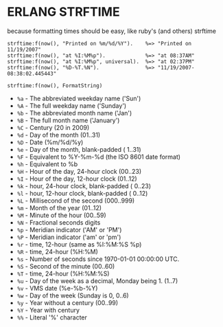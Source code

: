 ERLANG STRFTIME
===============

because formatting times should be easy, like ruby's (and others) strftime

    strftime:f(now(), "Printed on %m/%d/%Y").    %=> "Printed on 11/19/2007"
    strftime:f(now(), "at %I:%M%p").             %=> "at 08:37AM"
    strftime:f(now(), "at %I:%M%p", universal).  %=> "at 02:37PM"
    strftime:f(now(), "%D-%T.%N").               %=> "11/19/2007-08:38:02.445443"

`strftime:f(now(), FormatString)`

+ `%a` - The abbreviated weekday name ('Sun')
+ `%A` - The  full  weekday  name ('Sunday')
+ `%b` - The abbreviated month name ('Jan')
+ `%B` - The  full  month  name ('January')
+ `%C` - Century (20 in 2009)
+ `%d` - Day of the month (01..31)
+ `%D` - Date (%m/%d/%y)
+ `%e` - Day of the month, blank-padded ( 1..31)
+ `%F` - Equivalent to %Y-%m-%d (the ISO 8601 date format)
+ `%h` - Equivalent to %b
+ `%H` - Hour of the day, 24-hour clock (00..23)
+ `%I` - Hour of the day, 12-hour clock (01..12)
+ `%k` - hour, 24-hour clock, blank-padded ( 0..23)
+ `%l` - hour, 12-hour clock, blank-padded ( 0..12)
+ `%L` - Millisecond of the second (000..999)
+ `%m` - Month of the year (01..12)
+ `%M` - Minute of the hour (00..59)
+ `%N` - Fractional seconds digits
+ `%p` - Meridian indicator ('AM'  or  'PM')
+ `%P` - Meridian indicator ('am'  or  'pm')
+ `%r` - time, 12-hour (same as %I:%M:%S %p)
+ `%R` - time, 24-hour (%H:%M)
+ `%s` - Number of seconds since 1970-01-01 00:00:00 UTC.
+ `%S` - Second of the minute (00..60)
+ `%T` - time, 24-hour (%H:%M:%S)
+ `%u` - Day of the week as a decimal, Monday being 1. (1..7)
+ `%v` - VMS date (%e-%b-%Y)
+ `%w` - Day of the week (Sunday is 0, 0..6)
+ `%y` - Year without a century (00..99)
+ `%Y` - Year with century
+ `%%` - Literal '%' character


